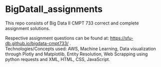 # BigDataII_assignments
This repo consists of Big Data II CMPT 733 correct and complete assignment solutions. <br />

Respective assignment questions can be found at: 	https://sfu-db.github.io/bigdata-cmpt733/ . <br />
Technologies/Concepts used: AWS, Machine Learning, Data visualization through Plotly and Matplotlib, Entity Resolution, Web Scrapping using python requests and XML, HTML, CSS, JavaScript.
